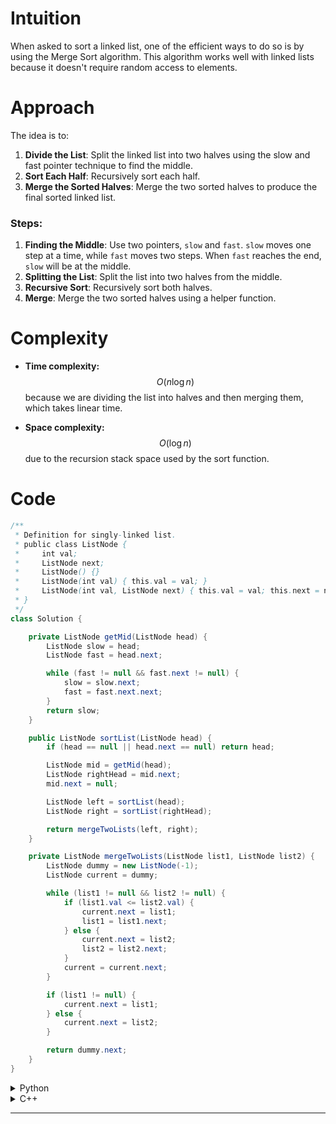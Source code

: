 

# Intuition
<!-- Describe your first thoughts on how to solve this problem. -->
When asked to sort a linked list, one of the efficient ways to do so is by using the Merge Sort algorithm. This algorithm works well with linked lists because it doesn't require random access to elements.

# Approach
<!-- Describe your approach to solving the problem. -->
The idea is to:
1. **Divide the List**: Split the linked list into two halves using the slow and fast pointer technique to find the middle.
2. **Sort Each Half**: Recursively sort each half.
3. **Merge the Sorted Halves**: Merge the two sorted halves to produce the final sorted linked list.

### Steps:
1. **Finding the Middle**: Use two pointers, `slow` and `fast`. `slow` moves one step at a time, while `fast` moves two steps. When `fast` reaches the end, `slow` will be at the middle.
2. **Splitting the List**: Split the list into two halves from the middle.
3. **Recursive Sort**: Recursively sort both halves.
4. **Merge**: Merge the two sorted halves using a helper function.

# Complexity
- **Time complexity:**  
    $$O(n \log n)$$ because we are dividing the list into halves and then merging them, which takes linear time.

- **Space complexity:**  
    $$O(\log n)$$ due to the recursion stack space used by the sort function.

# Code

```java
/**
 * Definition for singly-linked list.
 * public class ListNode {
 *     int val;
 *     ListNode next;
 *     ListNode() {}
 *     ListNode(int val) { this.val = val; }
 *     ListNode(int val, ListNode next) { this.val = val; this.next = next; }
 * }
 */
class Solution {

    private ListNode getMid(ListNode head) {
        ListNode slow = head;
        ListNode fast = head.next;

        while (fast != null && fast.next != null) {
            slow = slow.next;
            fast = fast.next.next;
        }
        return slow;
    }

    public ListNode sortList(ListNode head) {
        if (head == null || head.next == null) return head;

        ListNode mid = getMid(head);
        ListNode rightHead = mid.next;
        mid.next = null;

        ListNode left = sortList(head);
        ListNode right = sortList(rightHead);

        return mergeTwoLists(left, right);
    }

    private ListNode mergeTwoLists(ListNode list1, ListNode list2) {
        ListNode dummy = new ListNode(-1);
        ListNode current = dummy;

        while (list1 != null && list2 != null) {
            if (list1.val <= list2.val) {
                current.next = list1;
                list1 = list1.next;
            } else {
                current.next = list2;
                list2 = list2.next;
            }
            current = current.next;
        }

        if (list1 != null) {
            current.next = list1;
        } else {
            current.next = list2;
        }

        return dummy.next;
    }
}
```

<details>
<summary>Python</summary>

```python
# Definition for singly-linked list.
class ListNode:
    def __init__(self, val=0, next=None):
        self.val = val
        self.next = next

class Solution:
    def getMid(self, head):
        slow, fast = head, head.next
        while fast and fast.next:
            slow = slow.next
            fast = fast.next.next
        return slow

    def sortList(self, head):
        if not head or not head.next:
            return head

        mid = self.getMid(head)
        right_head = mid.next
        mid.next = None

        left = self.sortList(head)
        right = self.sortList(right_head)

        return self.mergeTwoLists(left, right)

    def mergeTwoLists(self, list1, list2):
        dummy = ListNode(-1)
        current = dummy

        while list1 and list2:
            if list1.val <= list2.val:
                current.next = list1
                list1 = list1.next
            else:
                current.next = list2
                list2 = list2.next
            current = current.next

        if list1:
            current.next = list1
        else:
            current.next = list2

        return dummy.next
```
</details>

<details>
<summary>C++</summary>

```cpp
/**
 * Definition for singly-linked list.
 * struct ListNode {
 *     int val;
 *     ListNode *next;
 *     ListNode() : val(0), next(nullptr) {}
 *     ListNode(int val) : val(val), next(nullptr) {}
 *     ListNode(int val, ListNode *next) : val(val), next(next) {}
 * };
 */

class Solution {
public:
    ListNode* getMid(ListNode* head) {
        ListNode* slow = head;
        ListNode* fast = head->next;

        while (fast != nullptr && fast->next != nullptr) {
            slow = slow->next;
            fast = fast->next->next;
        }
        return slow;
    }

    ListNode* sortList(ListNode* head) {
        if (head == nullptr || head->next == nullptr) return head;

        ListNode* mid = getMid(head);
        ListNode* rightHead = mid->next;
        mid->next = nullptr;

        ListNode* left = sortList(head);
        ListNode* right = sortList(rightHead);

        return mergeTwoLists(left, right);
    }

    ListNode* mergeTwoLists(ListNode* list1, ListNode* list2) {
        ListNode dummy(-1);
        ListNode* current = &dummy;

        while (list1 != nullptr && list2 != nullptr) {
            if (list1->val <= list2->val) {
                current->next = list1;
                list1 = list1->next;
            } else {
                current->next = list2;
                list2 = list2->next;
            }
            current = current->next;
        }

        if (list1 != nullptr) {
            current->next = list1;
        } else {
            current->next = list2;
        }

        return dummy.next;
    }
};
```
</details>

---